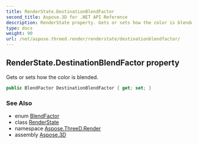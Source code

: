 ```yaml
---
title: RenderState.DestinationBlendFactor
second_title: Aspose.3D for .NET API Reference
description: RenderState property. Gets or sets how the color is blended
type: docs
weight: 90
url: /net/aspose.threed.render/renderstate/destinationblendfactor/
---
```

## RenderState.DestinationBlendFactor property

Gets or sets how the color is blended.

```csharp
public BlendFactor DestinationBlendFactor { get; set; }
```

### See Also

* enum [BlendFactor](../../blendfactor/)
* class [RenderState](../)
* namespace [Aspose.ThreeD.Render](../../renderstate/)
* assembly [Aspose.3D](../../../)


